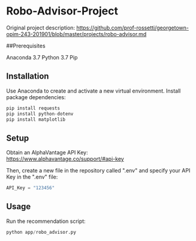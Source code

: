 # Robo-Advisor-Project

Original project description: https://github.com/prof-rossetti/georgetown-opim-243-201901/blob/master/projects/robo-advisor.md 

##Prerequisites

Anaconda 3.7
Python 3.7
Pip

## Installation

Use Anaconda to create and activate a new virtual environment.
Install package dependencies:

```py
pip install requests 
pip install python-dotenv 
pip install matplotlib
```

## Setup
Obtain an AlphaVantage API Key: https://www.alphavantage.co/support/#api-key

Then, create a new file in the repository called ".env" and specify your API Key in the ".env" file:

```py
API_Key = "123456"
```

## Usage

Run the recommendation script:

```py
python app/robo_advisor.py
```